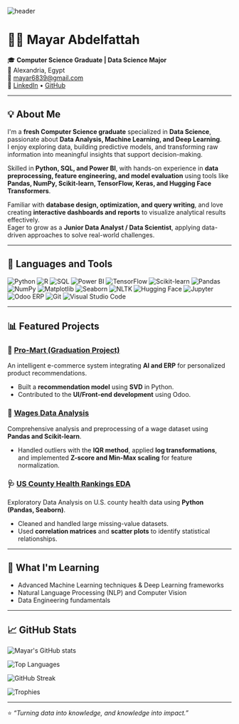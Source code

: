 <!-- Header Banner -->
![header](https://capsule-render.vercel.app/api?type=wave&color=0:CFA2FF,100:E0BBFF&height=200&section=header&text=Hi%20I'm%20Mayar%20Abdelfattah%20👋&fontSize=35&fontColor=ffffff)

# 👩‍💻 Mayar Abdelfattah

🎓 **Computer Science Graduate | Data Science Major**  
📍 Alexandria, Egypt  
📧 [mayar6839@gmail.com](mailto:mayar6839@gmail.com)  
🔗 [LinkedIn](https://www.linkedin.com/in/mayar-abdelfattah) • [GitHub](https://github.com/MayarAbdelfattah)

---

## 💡 About Me  

I'm a **fresh Computer Science graduate** specialized in **Data Science**, passionate about **Data Analysis, Machine Learning, and Deep Learning**.  
I enjoy exploring data, building predictive models, and transforming raw information into meaningful insights that support decision-making.  

Skilled in **Python, SQL, and Power BI**, with hands-on experience in **data preprocessing, feature engineering, and model evaluation** using tools like **Pandas, NumPy, Scikit-learn, TensorFlow, Keras, and Hugging Face Transformers**.  

Familiar with **database design, optimization, and query writing**, and love creating **interactive dashboards and reports** to visualize analytical results effectively.  
Eager to grow as a **Junior Data Analyst / Data Scientist**, applying data-driven approaches to solve real-world challenges.  

---

## 🧰 Languages and Tools  

![Python](https://img.shields.io/badge/Python-3776AB?style=for-the-badge&logo=python&logoColor=white)
![R](https://img.shields.io/badge/R-276DC3?style=for-the-badge&logo=r&logoColor=white)
![SQL](https://img.shields.io/badge/SQL-4479A1?style=for-the-badge&logo=postgresql&logoColor=white)
![Power BI](https://img.shields.io/badge/Power%20BI-F2C811?style=for-the-badge&logo=powerbi&logoColor=black)
![TensorFlow](https://img.shields.io/badge/TensorFlow-FF6F00?style=for-the-badge&logo=tensorflow&l)
![Scikit-learn](https://img.shields.io/badge/Scikit--learn-F7931E?style=for-the-badge&logo=scikit-learn&logoColor=white)
![Pandas](https://img.shields.io/badge/Pandas-150458?style=for-the-badge&logo=pandas&logoColor=white)
![NumPy](https://img.shields.io/badge/NumPy-013243?style=for-the-badge&logo=numpy&logoColor=white)
![Matplotlib](https://img.shields.io/badge/Matplotlib-11557C?style=for-the-badge&logo=plotly&logoColor=white)
![Seaborn](https://img.shields.io/badge/Seaborn-9ECAE1?style=for-the-badge&logo=python&logoColor=white)
![NLTK](https://img.shields.io/badge/NLTK-85C1E9?style=for-the-badge&logo=python&logoColor=white)
![Hugging Face](https://img.shields.io/badge/Hugging%20Face-FFD700?style=for-the-badge&logo=huggingface&logoColor=black)
![Jupyter](https://img.shields.io/badge/Jupyter-F37626?style=for-the-badge&logo=jupyter&logoColor=white)
![Odoo ERP](https://img.shields.io/badge/Odoo-714B67?style=for-the-badge&logo=odoo&logoColor=white)
![Git](https://img.shields.io/badge/Git-F05032?style=for-the-badge&logo=git&logoColor=white)
![Visual Studio Code](https://img.shields.io/badge/VS%20Code-0078D7?style=for-the-badge&logo=visualstudiocode&logoColor=white)

---

## 📊 Featured Projects  

### 🛒 [Pro-Mart (Graduation Project)](https://github.com/MayarAbdelfattah/ProMart)
An intelligent e-commerce system integrating **AI and ERP** for personalized product recommendations.  
- Built a **recommendation model** using **SVD** in Python.  
- Contributed to the **UI/Front-end development** using Odoo.  

### 💼 [Wages Data Analysis](https://github.com/MayarAbdelfattah/Wages-Data-Analysis)
Comprehensive analysis and preprocessing of a wage dataset using **Pandas and Scikit-learn**.  
- Handled outliers with the **IQR method**, applied **log transformations**,  
  and implemented **Z-score and Min-Max scaling** for feature normalization.  

### 🩺 [US County Health Rankings EDA](https://github.com/MayarAbdelfattah/EDA-Project)
Exploratory Data Analysis on U.S. county health data using **Python (Pandas, Seaborn)**.  
- Cleaned and handled large missing-value datasets.  
- Used **correlation matrices** and **scatter plots** to identify statistical relationships.  

---

## 🧠 What I'm Learning  

- Advanced Machine Learning techniques & Deep Learning frameworks  
- Natural Language Processing (NLP) and Computer Vision  
- Data Engineering fundamentals  

---

## 📈 GitHub Stats  

![Mayar's GitHub stats](https://github-readme-stats.vercel.app/api?username=MayarAbdelfattah&show_icons=true&theme=tokyonight)

![Top Languages](https://github-readme-stats.vercel.app/api/top-langs/?username=MayarAbdelfattah&layout=compact&theme=tokyonight)

![GitHub Streak](https://github-readme-streak-stats.herokuapp.com/?user=MayarAbdelfattah&theme=tokyonight)

![Trophies](https://github-profile-trophy.vercel.app/?username=MayarAbdelfattah&theme=onedark)

---

⭐ *“Turning data into knowledge, and knowledge into impact.”*
